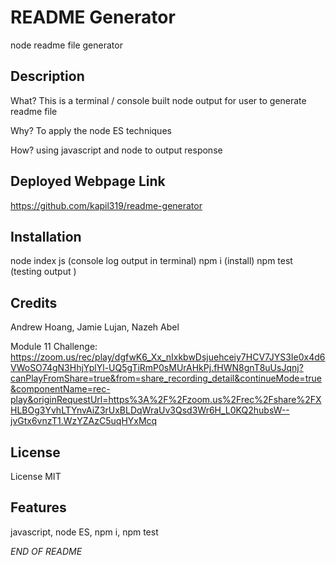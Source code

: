 # README Generator
node readme file generator 

## Description 

What? This is a terminal / console built node output for user to generate readme file

Why? To apply the node ES techniques 

How? using javascript and node to output response


## Deployed Webpage Link
https://github.com/kapil319/readme-generator


## Installation

node index js (console log output in terminal)
npm i (install)
npm test (testing output )


## Credits

Andrew Hoang,
Jamie Lujan,
Nazeh Abel

Module 11 Challenge:
https://zoom.us/rec/play/dgfwK6_Xx_nIxkbwDsjuehceiy7HCV7JYS3Ie0x4d6VWoSO74gN3HhjYplYl-UQ5gTiRmP0sMUrAHkPj.fHWN8gnT8uUsJqnj?canPlayFromShare=true&from=share_recording_detail&continueMode=true&componentName=rec-play&originRequestUrl=https%3A%2F%2Fzoom.us%2Frec%2Fshare%2FXHLBOg3YvhLTYnvAiZ3rUxBLDqWraUv3Qsd3Wr6H_L0KQ2hubsW--jvGtx6vnzT1.WzYZAzC5uqHYxMcq

## License

License MIT

## Features

javascript, node ES, npm i, npm test


*END OF README*